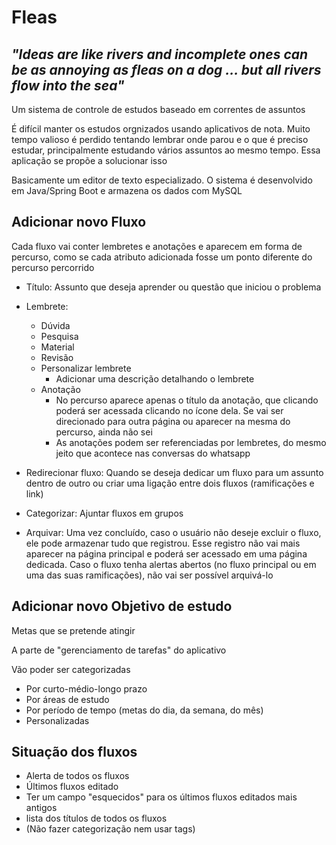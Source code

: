# Fleas
## *"Ideas are like rivers and incomplete ones can be as annoying as fleas on a dog ... but all rivers flow into the sea"*
Um sistema de controle de estudos baseado em correntes de assuntos

É difícil manter os estudos orgnizados usando aplicativos de nota. Muito tempo valioso é perdido tentando lembrar onde parou e o que é preciso estudar, principalmente estudando vários assuntos ao mesmo tempo. Essa aplicação se propõe a solucionar isso

Basicamente um editor de texto especializado. O sistema é desenvolvido em Java/Spring Boot e armazena os dados com MySQL

## Adicionar novo Fluxo
Cada fluxo vai conter lembretes e anotações e aparecem em forma de percurso, como se cada atributo adicionada fosse um ponto diferente do percurso percorrido
- Título: Assunto que deseja aprender ou questão que iniciou o problema
- Lembrete:
  - Dúvida
  - Pesquisa
  - Material
  - Revisão
  - Personalizar lembrete
    - Adicionar uma descrição detalhando o lembrete
  - Anotação
    - No percurso aparece apenas o título da anotação, que clicando poderá ser acessada clicando no ícone dela. Se vai ser direcionado para outra página ou aparecer na mesma do percurso, ainda não sei
    - As anotações podem ser referenciadas por lembretes, do mesmo jeito que acontece nas conversas do whatsapp
  
- Redirecionar fluxo: Quando se deseja dedicar um fluxo para um assunto dentro de outro ou criar uma ligação entre dois fluxos (ramificações e link)
- Categorizar: Ajuntar fluxos em grupos
- Arquivar: Uma vez concluído, caso o usuário não deseje excluir o fluxo, ele pode armazenar tudo que registrou. Esse registro não vai mais aparecer na página principal e poderá ser acessado em uma página dedicada. Caso o fluxo tenha alertas abertos (no fluxo principal ou em uma das suas ramificações), não vai ser possível arquivá-lo

## Adicionar novo Objetivo de estudo
Metas que se pretende atingir

A parte de "gerenciamento de tarefas" do aplicativo

Vão poder ser categorizadas
  - Por curto-médio-longo prazo
  - Por áreas de estudo
  - Por período de tempo (metas do dia, da semana, do mês)
  - Personalizadas

## Situação dos fluxos
- Alerta de todos os fluxos
- Últimos fluxos editado
- Ter um campo "esquecidos" para os últimos fluxos editados mais antigos
- lista dos títulos de todos os fluxos
- (Não fazer categorização nem usar tags)

